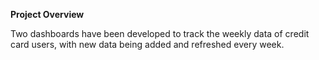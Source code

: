**Project Overview**

Two dashboards have been developed to track the weekly data of credit card users, with new data being added and refreshed every week.
